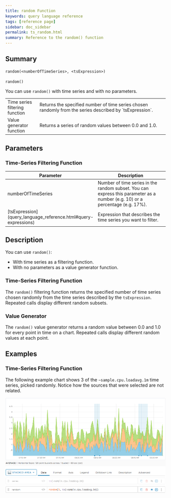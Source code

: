 ```yaml
---
title: random Function
keywords: query language reference
tags: [reference page]
sidebar: doc_sidebar
permalink: ts_random.html
summary: Reference to the random() function
---
```

## Summary
```
random(<numberOfTimeSeries>, <tsExpression>)

random()
```
You can use `random()` with time series and with no parameters.

<table style="width: 100%;">
<colgroup>
<col width="20%" />
<col width="80%" />
</colgroup>
<tbody>
<tr>
<td markdown="span"> Time series filtering <br>function</td>
<td markdown="span">Returns the specified number of time series chosen randomly from the series described by `tsExpression`.</td></tr>
<tr>
<td markdown="span">Value generator <br>function</td>
<td markdown="span">Returns a series of random values between 0.0 and 1.0.</td>
</tr>
</tbody>
</table>


## Parameters
### Time-Series Filtering Function
<table style="width: 100%;">
<tbody>
<thead>
<tr><th width="20%">Parameter</th><th width="80%">Description</th></tr>
</thead>
<tr>
<td>numberOfTimeSeries</td>
<td>Number of time series in the random subset. You can express this parameter as a number (e.g. 10) or a percentage (e.g. 17%). </td></tr>
<tr>
<td markdown="span"> [tsExpression](query_language_reference.html#query-expressions)</td>
<td>Expression that describes the time series you want to filter.</td>
</tr>
</tbody>
</table>

## Description

You can use `random()`:
* With time series as a filtering function.
* With no parameters as a value generator function.

### Time-Series Filtering Function

The `random()` filtering function returns the specified number of time series chosen randomly from the time series described by the `tsExpression`. Repeated calls display different random subsets.

### Value Generator

The `random()` value generator returns a random value between 0.0 and 1.0 for every point in time on a chart. Repeated calls display different random values at each point.


## Examples

### Time-Series Filtering Function

The following example chart shows 3 of the `~sample.cpu.loadavg.1m` time series, picked randomly. Notice how the sources that were selected are not related.

![random](images/ts_random.png)
